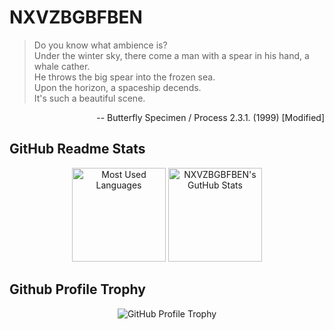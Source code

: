 # NXVZBGBFBEN
>Do you know what ambience is?  
>Under the winter sky, there come a man with a spear in his hand, a whale cather.  
>He throws the big spear into the frozen sea.  
>Upon the horizon, a spaceship decends.  
>It's such a beautiful scene.  

<p align="right">-- Butterfly Specimen / Process 2.3.1. (1999) [Modified]</p>

## GitHub Readme Stats
<div align="center">
    <img alt="Most Used Languages" height="150px" src="https://github-readme-stats.vercel.app/api/top-langs/?username=NXVZBGBFBEN&layout=compact&langs_count=10&theme=onedark">
    <img alt="NXVZBGBFBEN's GutHub Stats" height="150px" src="https://github-readme-stats.vercel.app/api?username=NXVZBGBFBEN&show_icons=true&count_private=true&include_all_commits=true&theme=onedark">
</div>

## Github Profile Trophy
<div align="center">
    <img alt="GitHub Profile Trophy" src="https://github-profile-trophy.vercel.app/?username=NXVZBGBFBEN&theme=onedark&margin-w=10">
</div>